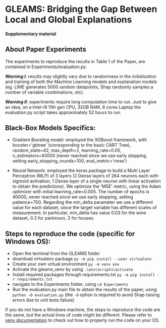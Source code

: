 # GLEAMS: Bridging the Gap Between Local and Global Explanations
#### Supplementary material

## About Paper Experiments

The experiments to reproduce the results in Table 1 of the Paper, are contained in Experiments/evaluation.py.  

***Warning I***: results may slightly vary due to randomness in the initialization and training of both the Machine Learning models and explanation models (eg. LIME generates 5000 random datapoints, Shap randomly samples a number of variable combinations, etc).  

***Warning II***: experiments require long computation time to run. Just to give an idea, on a Intel-i9 11th gen CPU, 32GB RAM, 8 cores Laptop the evaluation.py script takes approximately 52 hours to run. 


## Black-Box Models Specifics:

- Gradient Boosting model: employed the XGBoost framework, with booster='gbtree' (corresponding to the basic CART Tree), random\_state=42, max\_depth=2, learning\_rate=0.05, n\_estimators=40000 (never reached since we use early stopping, setting early\_stopping\_rounds=100, eval\_metric='rmse')

- Neural Network: employed the keras package to build a Multi Layer Perceptron (MLP) of 3 layers (2 Dense layers of 264 neurons each with sigmoid activation, 1 Dense layer of a single neuron with linear activation to obtain the predictions). We optimize the 'MSE' metric, using the Adam optimizer with initial learning\_rate=0.005.
The number of epochs is 40000, never reached since we use early stopping, setting patience=700. Regarding the min\_delta parameter we use a different value for each dataset, since the target variable has different scales of measurement. In particular, min\_delta has value 0.03 for the wine dataset, 0.3 for parkinson, 3 for houses.

## Steps to reproduce the code (specific for Windows OS):

- Open the terminal from the GLEAMS folder
- download virtualenv package ```py -m pip install --user virtualenv```
- Create your own virtual environment ```py -m venv env```
- Activate the gleams_venv by using ```.\env\Scripts\activate```
- Install required packages through requirements.txt ```py -m pip install -r requirements.txt```
- navigate to the Experiments folder, using ```cd Experiments```
- Run the evaluation.py main file to obtain the results of the paper, using ```python -O evaluation.py``` (the ```-O``` option is required to avoid Shap raising errors due to unit tests failure)  


If you do not have a Windows machine, the steps to reproduce the code are the same, but the actual lines of code might be different. Please refer to [venv documentation](https://packaging.python.org/en/latest/guides/installing-using-pip-and-virtual-environments/) to check out how to properly run the code on your OS.


